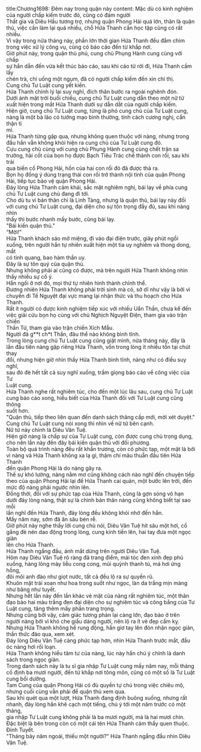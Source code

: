 title:Chương1698: Đêm nay trong quận này
content:
Mặc dù có kinh nghiệm của người chấp kiếm trước đó, cũng có đám người<br>Thất gia và Diêu Hầu tương trợ, nhưng quận Phong Hải quá lớn, thân là quận<br>thủ, việc cần làm lại quá nhiều, chỗ Hứa Thanh cần học tập cũng có rất nhiều.<br>Vì vậy trong nửa tháng này, phần lớn thời gian Hứa Thanh đều đắm chìm<br>trong việc xử lý công vụ, cũng có báo cáo đến từ khắp nơi.<br>Giờ phút này, trong quận thủ phủ, cung chủ Phụng Hành cung cùng với chấp<br>sự hắn dẫn đến vừa kết thúc báo cáo, sau khi cáo từ rời đi, Hứa Thanh cầm lấy<br>chén trà, chỉ uống một ngụm, đã có người chấp kiếm đến xin chỉ thị.<br>Cung chủ Tư Luật cung yết kiến.<br>Hứa Thanh chỉnh lý lại suy nghĩ, đích thân bước ra ngoài nghênh đón.<br>Dưới ánh mặt trời buổi chiều, cung chủ Tư Luật cung dẫn theo một nữ tử<br>xuất hiện trong mắt Hứa Thanh dưới sự dẫn dắt của người chấp kiếm.<br>Hiện giờ, cung chủ Tư Luật cung, từng là phó cung chủ của Tư Luật cung,<br>nàng là một bà lão có tướng mạo bình thường, tính cách cương nghị, cẩn thận tỉ<br>mỉ.<br>Hứa Thanh từng gặp qua, nhưng không quen thuộc với nàng, nhưng trong<br>đầu hắn vẫn không khỏi hiện ra cung chủ của Tư Luật cung đó.<br>Cựu cung chủ cùng với cung chủ Phụng Hành cung cùng chết trận sa<br>trường, hài cốt của bọn họ được Bạch Tiêu Trác chế thành con rối, sau khi trải<br>qua biến cố Phong Hải, hồn của hai con rối đó đã được thả ra.<br>Bọn họ đồng ý dùng trạng thái con rối trở thành nội tình của quận Phong<br>Hải, tiếp tục bảo vệ quận Phong Hải.<br>Đáy lòng Hứa Thanh cảm khái, sắc mặt nghiêm nghị, bái lạy về phía cung<br>chủ Tư Luật cung chủ đang đi tới.<br>Cho dù tu vi bản thân chỉ là Linh Tàng, nhưng là quận thủ, bái lạy này đối<br>với cung chủ Tư Luật cung, đại diện cho sự tôn trọng đầy đủ, sau khi nàng nhìn<br>thấy thì bước nhanh mấy bước, cũng bái lạy.<br>"Bái kiến quận thủ."<br>“Mời!”<br>Hứa Thanh khách sáo mở miệng, đi vào đại điện trước, giây phút ngồi<br>xuống, trên người hắn tự nhiên xuất hiện một tia uy nghiêm và thong dong, mắt<br>có tinh quang, bao hàm thần uy.<br>Đây là sự tôn quý của quận thủ.<br>Nhưng không phải ai cũng có được, mà trên người Hứa Thanh không nhìn<br>thấy nhiều sự cố ý.<br>Hắn ngồi ở nơi đó, mọi thứ tự nhiên hình thành chỉnh thể.<br>Đương nhiên Hứa Thanh không phải trời sinh mà có, sở dĩ như vậy là bởi vì<br>chuyến đi Tế Nguyệt đại vực mang lại nhận thức và thu hoạch cho Hứa Thanh.<br>Rất ít người có được kinh nghiệm tiếp xúc với nhiều Uẩn Thần, chưa kể đến<br>việc giải cứu bọn họ cùng với chủ Nghịch Nguyệt Điện, tham gia vào trận chiến<br>Thần Tử, tham gia vào trận chiến Xích Mẫu.<br>Người đã g**t ch*t Thần, đâu thể nào không bình tĩnh.<br>Trong lòng cung chủ Tư Luật cung cũng giật mình, nửa tháng này, đây là<br>lần đầu tiên nàng gặp riêng Hứa Thanh, vốn trong lòng ít nhiều tồn tại chút thay<br>đổi, nhưng hiện giờ nhìn thấy Hứa Thanh bình tĩnh, nàng như có điều suy nghĩ,<br>sau đó đè hết tất cả suy nghĩ xuống, trầm giọng báo cáo về công việc của Tư<br>Luật cung.<br>Hứa Thanh nghe rất nghiêm túc, cho đến một lúc lâu sau, cung chủ Tư Luật<br>cung báo cáo xong, hiểu biết của Hứa Thanh đối với Tư Luật cung cũng thông<br>suốt hơn.<br>"Quận thủ, tiếp theo liên quan đến danh sách thăng cấp mới, mời xét duyệt."<br>Cung chủ Tư Luật cung nói xong thì nhìn về nữ tử bên cạnh.<br>Nữ tử này chính là Diêu Vân Tuệ.<br>Hiện giờ nàng là chấp sự của Tư Luật cung, còn được cung chủ trọng dụng,<br>cho nên lần này đến đây bái kiến quận thủ với đối phương.<br>Toàn bộ quá trình nàng đều rất khẩn trương, còn có phức tạp, một mặt là bởi<br>vì nàng và Hứa Thanh không xa lạ gì, thậm chí mâu thuẫn đầu tiên Hứa Thanh<br>đến quận Phong Hải là do nàng gây ra.<br>Thế sự khó lường, nàng nằm mơ cũng không cách nào nghĩ đến chuyện tiếp<br>theo của quận Phong Hải lại để Hứa Thanh cai quản, một bước lên trời, đến<br>mức độ nàng phải ngước nhìn lên.<br>Đồng thời, đối với sự phức tạp của Hứa Thanh, cũng là gợn sóng vô hạn<br>dưới đáy lòng nàng, thật sự là chính bản thân nàng cũng không biết tại sao mỗi<br>lần nghĩ đến Hứa Thanh, đáy lòng đều không khỏi nhớ đến hắn.<br>Mấy năm nay, sớm đã ăn sâu bén rễ.<br>Giờ phút này nghe thấy lời cung chủ nói, Diêu Vân Tuệ hít sâu một hơi, cố<br>gắng đè nén dao động trong lòng, cung kính tiến lên, hai tay đưa một ngọc giản<br>lên cho Hứa Thanh.<br>Hứa Thanh ngẩng đầu, ánh mắt dừng trên người Diêu Vân Tuệ.<br>Hôm nay Diêu Vân Tuệ rõ ràng đã trang điểm, mái tóc đen xinh đẹp phủ<br>xuống, hàng lông mày liễu cong cong, mũi quỳnh thanh tú, má hơi ửng hồng,<br>đôi môi anh đào như giọt nước, tất cả đều lộ ra sự quyến rũ.<br>Khuôn mặt trái xoan như hoa trong suốt như ngọc, làn da trắng mịn màng<br>như băng như tuyết.<br>Nhưng hết lần này đến lần khác vẻ mặt của nàng rất nghiêm túc, một thân<br>đạo bào hai màu trắng đen đại diện cho sự nghiêm túc và công bằng của Tư<br>Luật cung, tăng thêm mấy phần trang trọng.<br>Nhưng cũng bởi vậy, cảm giác tương phản lại càng lớn, đạo bào ở trên<br>người nàng bởi vì khó che giấu dáng người, nên lộ ra ít vẻ đẹp cấm kỵ.<br>Nhưng Hứa Thanh không hề rung động, hắn giơ tay lên đón nhận ngọc giản,<br>thần thức đảo qua, xem xét.<br>Đáy lòng Diêu Vân Tuệ càng phức tạp hơn, nhìn Hứa Thanh trước mắt, đầu<br>óc nàng hơi rối loạn.<br>Hứa Thanh không hiểu tâm tư của nàng, lúc này hắn chú ý chính là danh<br>sách trong ngọc giản.<br>Trong danh sách này là tu sĩ gia nhập Tư Luật cung mấy năm nay, mỗi tháng<br>cố định ba mươi người, đến từ khắp nơi tông môn, cũng có một số là Tư Luật<br>cung bồi dưỡng.<br>Tam Cung của quận Phong Hải có đủ quyền tự chủ trong việc chiêu mộ,<br>nhưng cuối cùng vẫn phải để quận thủ xem qua.<br>Sau khi quét qua một lượt, Hứa Thanh đang định buông xuống, nhưng rất<br>nhanh, đáy lòng hắn khẽ cạch một tiếng, chú ý tới một năm trước có một tháng,<br>gia nhập Tư Luật cung không phải là ba mươi người, mà là hai mươi chín.<br>Đặc biệt là bên trong còn có một cái tên Hứa Thanh cảm thấy quen thuộc.<br>Đinh Tuyết.<br>"Tháng bảy năm ngoái, thiếu một người?" Hứa Thanh ngẩng đầu nhìn Diêu Vân Tuệ.